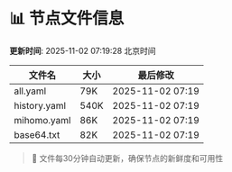 # 📊 节点文件信息

**更新时间**: 2025-11-02 07:19:28 北京时间

| 文件名 | 大小 | 最后修改 |
|--------|------|----------|
| all.yaml | 79K | 2025-11-02 07:19 |
| history.yaml | 540K | 2025-11-02 07:19 |
| mihomo.yaml | 86K | 2025-11-02 07:19 |
| base64.txt | 82K | 2025-11-02 07:19 |

> 🔄 文件每30分钟自动更新，确保节点的新鲜度和可用性
